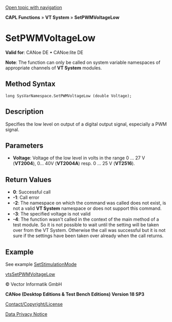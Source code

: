 [Open topic with navigation](../../../../../CANoeDEFamily.htm#Topics/CAPLFunctions/VTSystem/Functions/CAPLfunctionVTSSetPWMVoltageLow.md)

**CAPL Functions** » **VT System** » **SetPWMVoltageLow**

# SetPWMVoltageLow

**Valid for**: CANoe DE • CANoe:lite DE

**Note**: The function can only be called on system variable namespaces of appropriate channels of **VT System** modules.

## Method Syntax

`long SysVarNamespace.SetPWMVoltageLow (double Voltage);`

## Description

Specifies the low level on output of a digital output signal, especially a PWM signal.

## Parameters

- **Voltage**: Voltage of the low level in volts in the range 0 ... 27 V (**VT2004**), 0... 40V (**VT2004A**) resp. 0 ... 25 V (**VT2516**).

## Return Values

- **0**: Successful call
- **-1**: Call error
- **-2**: The namespace on which the command was called does not exist, is not a valid **VT System** namespace or does not support this command.
- **-3**: The specified voltage is not valid
- **-4**: The function wasn't called in the context of the main method of a test module. So it is not possible to wait until the setting will be taken over from the VT System. Otherwise the call was successful but it is not sure if the settings have been taken over already when the call returns.

## Example

See example [SetStimulationMode](CAPLfunctionVTSSetStimulationMode.md)

[vtsSetPWMVoltageLow](CAPLfunctionVTSvtsSetPWMVoltageLow.md)

© Vector Informatik GmbH

**CANoe (Desktop Editions & Test Bench Editions) Version 18 SP3**

[Contact/Copyright/License](../../../Shared/ContactCopyrightLicense.md)

[Data Privacy Notice](https://www.vector.com/int/en/company/get-info/privacy-policy/)

